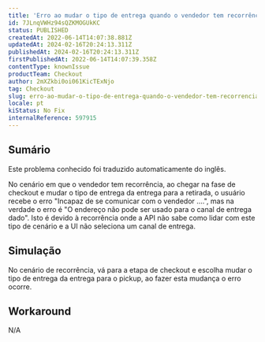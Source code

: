 ```yaml
---
title: 'Erro ao mudar o tipo de entrega quando o vendedor tem recorrência'
id: 7JLnqVWHz94sQZKMOGUkKC
status: PUBLISHED
createdAt: 2022-06-14T14:07:38.881Z
updatedAt: 2024-02-16T20:24:13.311Z
publishedAt: 2024-02-16T20:24:13.311Z
firstPublishedAt: 2022-06-14T14:07:39.358Z
contentType: knownIssue
productTeam: Checkout
author: 2mXZkbi0oi061KicTExNjo
tag: Checkout
slug: erro-ao-mudar-o-tipo-de-entrega-quando-o-vendedor-tem-recorrencia
locale: pt
kiStatus: No Fix
internalReference: 597915
---
```


## Sumário

<div class="alert alert-info">
  <p>Este problema conhecido foi traduzido automaticamente do inglês.</p>
</div>


No cenário em que o vendedor tem recorrência, ao chegar na fase de checkout e mudar o tipo de entrega da entrega para a retirada, o usuário recebe o erro "Incapaz de se comunicar com o vendedor ....", mas na verdade o erro é "O endereço não pode ser usado para o canal de entrega dado". Isto é devido à recorrência onde a API não sabe como lidar com este tipo de cenário e a UI não seleciona um canal de entrega.



## Simulação


No cenário de recorrência, vá para a etapa de checkout e escolha mudar o tipo de entrega da entrega para o pickup, ao fazer esta mudança o erro ocorre.



## Workaround


N/A

